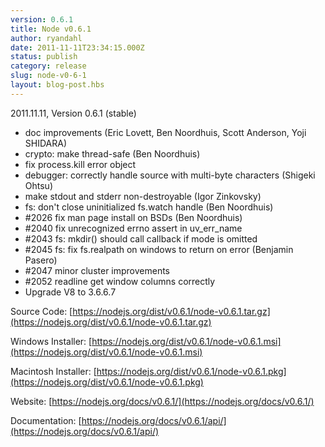 ```yaml
---
version: 0.6.1
title: Node v0.6.1
author: ryandahl
date: 2011-11-11T23:34:15.000Z
status: publish
category: release
slug: node-v0-6-1
layout: blog-post.hbs
---
```


2011.11.11, Version 0.6.1 (stable)

- doc improvements (Eric Lovett, Ben Noordhuis, Scott Anderson, Yoji SHIDARA)
- crypto: make thread-safe (Ben Noordhuis)
- fix process.kill error object
- debugger: correctly handle source with multi-byte characters (Shigeki Ohtsu)
- make stdout and stderr non-destroyable (Igor Zinkovsky)
- fs: don't close uninitialized fs.watch handle (Ben Noordhuis)
- #2026 fix man page install on BSDs (Ben Noordhuis)
- #2040 fix unrecognized errno assert in uv_err_name
- #2043 fs: mkdir() should call callback if mode is omitted
- #2045 fs: fix fs.realpath on windows to return on error (Benjamin Pasero)
- #2047 minor cluster improvements
- #2052 readline get window columns correctly
- Upgrade V8 to 3.6.6.7

Source Code: [https://nodejs.org/dist/v0.6.1/node-v0.6.1.tar.gz](https://nodejs.org/dist/v0.6.1/node-v0.6.1.tar.gz)

Windows Installer: [https://nodejs.org/dist/v0.6.1/node-v0.6.1.msi](https://nodejs.org/dist/v0.6.1/node-v0.6.1.msi)

Macintosh Installer: [https://nodejs.org/dist/v0.6.1/node-v0.6.1.pkg](https://nodejs.org/dist/v0.6.1/node-v0.6.1.pkg)

Website: [https://nodejs.org/docs/v0.6.1/](https://nodejs.org/docs/v0.6.1/)

Documentation: [https://nodejs.org/docs/v0.6.1/api/](https://nodejs.org/docs/v0.6.1/api/)
